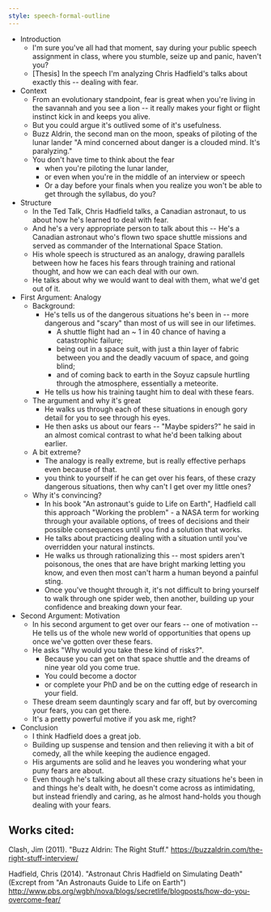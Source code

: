 ```yaml
---
style: speech-formal-outline
---
```


* Introduction
  - I'm sure you've all had that moment, say during your public speech
    assignment in class, where you stumble, seize up and panic, haven't you?
  - [Thesis] In the speech I'm analyzing Chris Hadfield's talks about exactly
    this -- dealing with fear.
* Context
  - From an evolutionary standpoint, fear is great when you're living in the
    savannah and you see a lion -- it really makes your fight or flight instinct
    kick in and keeps you alive.
  - But you could argue it's outlived some of it's usefulness.
  - Buzz Aldrin, the second man on the moon, speaks of piloting of the lunar
    lander "A mind concerned about danger is a clouded mind. It's paralyzing."
  - You don't have time to think about the fear 
    * when you're piloting the lunar lander,
    * or even when you're in the middle of an interview or speech
    * Or a day before your finals when you realize you won't be able to get
      through the syllabus, do you?
* Structure
  - In the Ted Talk, Chris Hadfield talks, a Canadian astronaut,  to us about
    how he's learned to deal with fear.
  - And he's a very appropriate person to talk about this -- He's a Canadian
    astronaut who's flown two space shuttle missions and served as commander of
    the International Space Station.
  - His whole speech is structured as an analogy, drawing parallels between how
    he faces his fears through training and rational thought, and how we can
    each deal with our own.
  - He talks about why we would want to deal with them, what we'd get out of it. 
* First Argument: Analogy
  - Background:
     * He's tells us of the dangerous situations he's been in -- more dangerous
       and "scary" than most of us will see in our lifetimes.
        - A shuttle flight had an ~ 1 in 40 chance of having a
          catastrophic failure;
        - being out in a space suit, with just a thin layer of fabric between
          you and the deadly vacuum of space, and going blind;
        - and of coming back to earth in the Soyuz capsule hurtling through the
          atmosphere, essentially a meteorite.
     * He tells us how his training taught him to deal with these fears.
  - The argument and why it's great
     * He walks us through each of these situations in enough gory detail for
       you to see through his eyes.
     * He then asks us about our fears -- "Maybe spiders?" he said in an almost
       comical contrast to what he'd been talking about earlier.
  - A bit extreme?
     * The analogy is really extreme, but is really effective perhaps even
       because of that. 
     * you think to yourself if he can get over his fears, of these crazy
       dangerous situations, then why can't I get over my little ones?
  - Why it's convincing?
     * In his book "An astronaut's guide to Life on Earth", Hadfield call this
       approach "Working the problem" - a NASA term for working through your available options, of trees of decisions and their possible consequences until you find a solution that works.
     * He talks about practicing dealing with a situation until you've
       overridden your natural instincts.
     * He walks us through rationalizing this --  most spiders aren't poisonous,
       the ones that are have bright marking letting you know, and even then
       most can't harm a human beyond a painful sting.
     * Once you've thought through it, it's not difficult to bring yourself to
       walk through one spider web, then another, building up your confidence
       and breaking down your fear. 
* Second Argument: Motivation
   - In his second argument to get over our fears -- one of motivation -- He
     tells us of the whole new world of opportunities that opens up once we've
     gotten over these fears.
  -  He asks "Why would you take these kind of risks?".
     * Because you can get on that space shuttle and the dreams of nine year old
       you come true.
     * You could become a doctor
     * or complete your PhD and be on the cutting edge of research in your
       field.
   - These dream seem dauntingly scary and far off, but by overcoming your
     fears, you can get there.
   - It's a pretty powerful motive if you ask me, right?
* Conclusion
  - I think Hadfield does a great job.
  - Building up suspense and tension and then relieving it with a bit of comedy,
    all the while keeping the audience engaged.
  - His arguments are solid and he leaves you wondering what your puny fears are
    about.
  - Even though he's talking about all these crazy situations he's been in and
    things he's dealt with, he doesn't come across as intimidating, but instead
    friendly and caring, as he almost hand-holds you though dealing with your
    fears.

## Works cited:
  
  Clash, Jim (2011). "Buzz Aldrin: The Right Stuff."
  https://buzzaldrin.com/the-right-stuff-interview/

  Hadfield, Chris (2014). "Astronaut Chris Hadfield on Simulating Death"
  (Excrept from "An Astronauts Guide to Life on Earth")
  http://www.pbs.org/wgbh/nova/blogs/secretlife/blogposts/how-do-you-overcome-fear/
